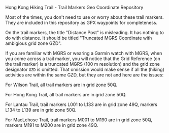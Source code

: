 Hong Kong Hiking Trail - Trail Markers Geo Coordinate Repository

Most of the times, you don't need to use or worry about these trail markers.
They are included in this repository as GPX waypoints for completeness.

On the trail markers, the title "Distance Post" is misleading. It has nothing to do with distance. It should be titled "Truncated MGRS Coordinate with ambigious grid zone GZD".

If you are familiar with MGRS or wearing a Garmin watch with MGRS, when you come across a trail marker, you will notice that the Grid Reference (on the trail marker) is a truncated MGRS (100 m resolution) and the grid zone designator `GZD` is omitted.
That omission would make sense if all the (hiking) activities are within the same GZD, but they are not and here are the issues:

For Wilson Trail, all trail markers are in grid zone 50Q.

For Hong Kong Trail, all trail markers are in grid zone 50Q.

For Lantau Trail, trail markers L001 to L133 are in grid zone 49Q, markers L134 to L139 are in grid zone 50Q. 

For MacLehose Trail, trail markers M001 to M190 are in grid zone 50Q, markers M191 to M200 are in grid zone 49Q. 
